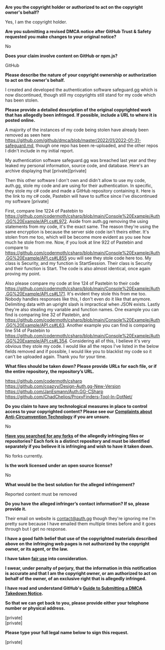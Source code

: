 **Are you the copyright holder or authorized to act on the copyright owner's behalf?**

Yes, I am the copyright holder.

**Are you submitting a revised DMCA notice after GitHub Trust & Safety requested you make changes to your original notice?**

No

**Does your claim involve content on GitHub or npm.js?**

GitHub

**Please describe the nature of your copyright ownership or authorization to act on the owner's behalf.**

I created and developed the authentication software safeguard.gg which is now discontinued, though still my copyrights still stand for my code which has been stolen.

**Please provide a detailed description of the original copyrighted work that has allegedly been infringed. If possible, include a URL to where it is posted online.**

A majority of the instances of my code being stolen have already been removed as seen here https://github.com/github/dmca/blob/master/2022/01/2022-01-31-safeguard.md, though one repo has been re-uploaded, and the other repos I didn't include in my initial report.

My authentication software safeguard.gg was breached last year and they leaked my personal information, source code, and database. Here's an archive displaying that [private][private]  

Then this other software I don't own and didn't allow to use my code, auth.gg, stole my code and are using for their authentication. In specific, they stole my c# code and made a GitHub repository containing it. Here is the link to my c# code, Pastebin will have to suffice since I've discontinued my software [private]

First, compare line 1224 of Pastebin to https://github.com/codermoth/csharp/blob/main/Console%20Example/Auth.GG%20Example/API.cs#L972. Aside from auth.gg removing the using statements from my code, it's the exact same. The reason they're using the same encryption is because the server side code isn't theirs either. It's stolen from me too, which will be become more evident as you see how much he stole from me. Now, if you look at line 922 of Pastebin and compare to https://github.com/codermoth/csharp/blob/main/Console%20Example/Auth.GG%20Example/API.cs#L855 you will see they stole code here too. My class is Security, and my function is StartSession. Their class is Security and their function is Start. The code is also almost identical, once again proving my point.

Also please compare my code at line 124 of Pastebin to their code https://github.com/codermoth/csharp/blob/main/Console%20Example/Auth.GG%20Example/API.cs#L171. It's evident they stole this from me too. Nobody handles responses like this, I don't even do it like that anymore. Delimiting data with an upright slash is impractical when JSON exists. Lastly they're also stealing my variable and function names. One example you can find is comparing line 32 of Pastebin, and https://github.com/codermoth/csharp/blob/main/Console%20Example/Auth.GG%20Example/API.cs#L63. Another example you can find is comparing line 514 of Pastebin to https://github.com/codermoth/csharp/blob/main/Console%20Example/Auth.GG%20Example/API.cs#L354. Considering all of this, I believe it's very obvious they stole my code. I would like all the repos I've listed in the below fields removed and if possible, I would like you to blacklist my code so it can't be uploaded again. Thank you for your time.

**What files should be taken down? Please provide URLs for each file, or if the entire repository, the repository’s URL.**

https://github.com/codermoth/csharp  
https://github.com/coazyy/Design-Auth.gg-New-Version  
https://github.com/JanEsmann/Auth.GG-CSharp  
https://github.com/ChadChelios/ProxyFinders-Tool-In-DotNet/  

**Do you claim to have any technological measures in place to control access to your copyrighted content? Please see our <a href="https://docs.github.com/articles/guide-to-submitting-a-dmca-takedown-notice#complaints-about-anti-circumvention-technology">Complaints about Anti-Circumvention Technology</a> if you are unsure.**

No

**<a href="https://docs.github.com/articles/dmca-takedown-policy#b-what-about-forks-or-whats-a-fork">Have you searched for any forks</a> of the allegedly infringing files or repositories? Each fork is a distinct repository and must be identified separately if you believe it is infringing and wish to have it taken down.**

No forks currently.

**Is the work licensed under an open source license?**

No

**What would be the best solution for the alleged infringement?**

Reported content must be removed

**Do you have the alleged infringer’s contact information? If so, please provide it.**

Their email on website is contact@auth.gg though they're ignoring me I'm pretty sure because I have emailed them multiple times before and it goes through but I get no response.

**I have a good faith belief that use of the copyrighted materials described above on the infringing web pages is not authorized by the copyright owner, or its agent, or the law.**

**I have taken <a href="https://www.lumendatabase.org/topics/22">fair use</a> into consideration.**

**I swear, under penalty of perjury, that the information in this notification is accurate and that I am the copyright owner, or am authorized to act on behalf of the owner, of an exclusive right that is allegedly infringed.**

**I have read and understand GitHub's <a href="https://docs.github.com/articles/guide-to-submitting-a-dmca-takedown-notice/">Guide to Submitting a DMCA Takedown Notice</a>.**

**So that we can get back to you, please provide either your telephone number or physical address.**

[private]  
[private]  

**Please type your full legal name below to sign this request.**

[private]  
